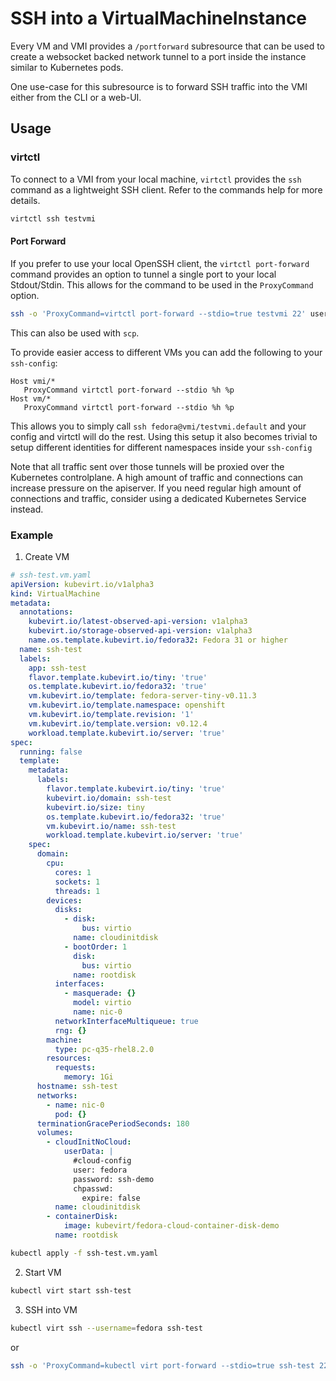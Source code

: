# SSH into a VirtualMachineInstance

Every VM and VMI provides a `/portforward` subresource that can be used to create a websocket backed
network tunnel to a port inside the instance similar to Kubernetes pods.

One use-case for this subresource is to forward SSH traffic into the VMI either from the CLI
or a web-UI.

## Usage

### virtctl

To connect to a VMI from your local machine, `virtctl` provides the `ssh` command as a lightweight
SSH client. Refer to the commands help for more details.

```sh
virtctl ssh testvmi
```

#### Port Forward

If you prefer to use your local OpenSSH client, the `virtctl port-forward` command provides an option
to tunnel a single port to your local Stdout/Stdin.
This allows for the command to be used in the `ProxyCommand` option.

```sh
ssh -o 'ProxyCommand=virtctl port-forward --stdio=true testvmi 22' user@testvmi.mynamespace
```

This can also be used with `scp`.

To provide easier access to different VMs you can add the following to your `ssh-config`:

```
Host vmi/*
   ProxyCommand virtctl port-forward --stdio %h %p
Host vm/*
   ProxyCommand virtctl port-forward --stdio %h %p
```

This allows you to simply call `ssh fedora@vmi/testvmi.default` and your config and virtctl will do the rest.
Using this setup it also becomes trivial to setup different identities for different namespaces inside your `ssh-config` 

Note that all traffic sent over those tunnels will be proxied over the Kubernetes controlplane.
A high amount of traffic and connections can increase pressure on the apiserver.
If you need regular high amount of connections and traffic, consider using a dedicated Kubernetes Service instead.

### Example

1. Create VM
```yaml
# ssh-test.vm.yaml
apiVersion: kubevirt.io/v1alpha3
kind: VirtualMachine
metadata:
  annotations:
    kubevirt.io/latest-observed-api-version: v1alpha3
    kubevirt.io/storage-observed-api-version: v1alpha3
    name.os.template.kubevirt.io/fedora32: Fedora 31 or higher
  name: ssh-test
  labels:
    app: ssh-test
    flavor.template.kubevirt.io/tiny: 'true'
    os.template.kubevirt.io/fedora32: 'true'
    vm.kubevirt.io/template: fedora-server-tiny-v0.11.3
    vm.kubevirt.io/template.namespace: openshift
    vm.kubevirt.io/template.revision: '1'
    vm.kubevirt.io/template.version: v0.12.4
    workload.template.kubevirt.io/server: 'true'
spec:
  running: false
  template:
    metadata:
      labels:
        flavor.template.kubevirt.io/tiny: 'true'
        kubevirt.io/domain: ssh-test
        kubevirt.io/size: tiny
        os.template.kubevirt.io/fedora32: 'true'
        vm.kubevirt.io/name: ssh-test
        workload.template.kubevirt.io/server: 'true'
    spec:
      domain:
        cpu:
          cores: 1
          sockets: 1
          threads: 1
        devices:
          disks:
            - disk:
                bus: virtio
              name: cloudinitdisk
            - bootOrder: 1
              disk:
                bus: virtio
              name: rootdisk
          interfaces:
            - masquerade: {}
              model: virtio
              name: nic-0
          networkInterfaceMultiqueue: true
          rng: {}
        machine:
          type: pc-q35-rhel8.2.0
        resources:
          requests:
            memory: 1Gi
      hostname: ssh-test
      networks:
        - name: nic-0
          pod: {}
      terminationGracePeriodSeconds: 180
      volumes:
        - cloudInitNoCloud:
            userData: |
              #cloud-config
              user: fedora
              password: ssh-demo
              chpasswd:
                expire: false
          name: cloudinitdisk
        - containerDisk:
            image: kubevirt/fedora-cloud-container-disk-demo
          name: rootdisk
```
```sh
kubectl apply -f ssh-test.vm.yaml
```

2. Start VM
```sh
kubectl virt start ssh-test
```

3. SSH into VM
```sh
kubectl virt ssh --username=fedora ssh-test
```
or
```sh
ssh -o 'ProxyCommand=kubectl virt port-forward --stdio=true ssh-test 22' fedora@ssh-test.default
```
